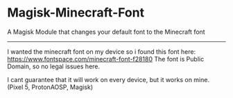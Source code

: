 # Magisk-Minecraft-Font
A Magisk Module that changes your default font to the Minecraft font
___

I wanted the minecraft font on my device so i found this font here: https://www.fontspace.com/minecraft-font-f28180
The font is Public Domain, so no legal issues here.

I cant guarantee that it will work on every device, but it works on mine. (Pixel 5, ProtonAOSP, Magisk)
